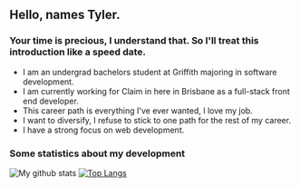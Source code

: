 ## Hello, names Tyler.
### Your time is precious, I understand that. So I'll treat this introduction like a speed date.

 - I am an undergrad bachelors student at Griffith majoring in software development.
 - I am currently working for Claim in here in Brisbane as a full-stack front end developer.
 - This career path is everything I've ever wanted, I love my job.
 - I want to diversify, I refuse to stick to one path for the rest of my career.
 - I have a strong focus on web development.

### Some statistics about my development
![My github stats](https://github-readme-stats.vercel.app/api?username=TylerBurnett&show_icons=true&theme=synthwave&hide=stars)
[![Top Langs](https://github-readme-stats.vercel.app/api/top-langs/?username=TylerBurnett&theme=synthwave&layout=compact)](https://github.com/TylerBurnett/github-readme-stats)
